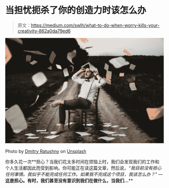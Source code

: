 # 当担忧扼杀了你的创造力时该怎么办

> 原文：<https://medium.com/swlh/what-to-do-when-worry-kills-your-creativity-862a0da79ed6>

![](img/ae2a536d82b2de94ae441573c6502a73.png)

Photo by [Dmitry Ratushny](https://unsplash.com/@ratushny?utm_source=medium&utm_medium=referral) on [Unsplash](https://unsplash.com?utm_source=medium&utm_medium=referral)

你多久花一次**担心？当我们花太多时间在烦恼上时，我们会发现我们的工作和个人生活都因此而受到影响。你可能正在读这篇文章，然后说，*“我目前没有担心任何事情。我似乎不能完成任何工作。如果我不完成这个项目，我该怎么办？”* — **这是担心。有时，我们甚至没有意识到我们在做什么，当我们…****